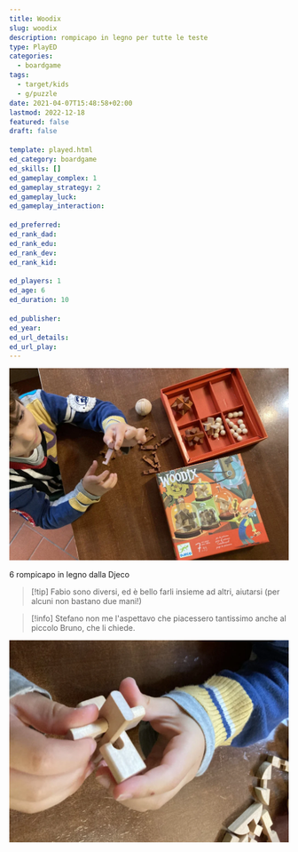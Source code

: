 ```yaml
---
title: Woodix
slug: woodix
description: rompicapo in legno per tutte le teste
type: PlayED
categories:
  - boardgame
tags:
  - target/kids
  - g/puzzle
date: 2021-04-07T15:48:58+02:00
lastmod: 2022-12-18
featured: false
draft: false

template: played.html
ed_category: boardgame
ed_skills: []
ed_gameplay_complex: 1
ed_gameplay_strategy: 2
ed_gameplay_luck:
ed_gameplay_interaction: 

ed_preferred: 
ed_rank_dad: 
ed_rank_edu: 
ed_rank_dev: 
ed_rank_kid: 

ed_players: 1
ed_age: 6
ed_duration: 10

ed_publisher: 
ed_year: 
ed_url_details: 
ed_url_play: 
---
```

![](../../assets/img/played/boardgame/woodix_featured.webp)

6 rompicapo in legno dalla Djeco

> [!tip] Fabio sono diversi, ed è bello farli insieme ad altri, aiutarsi (per alcuni non bastano due mani!)

> [!info] Stefano non me l'aspettavo che piacessero tantissimo anche al piccolo Bruno, che li chiede.

![](../../assets/img/played/boardgame/woodix.webp)
